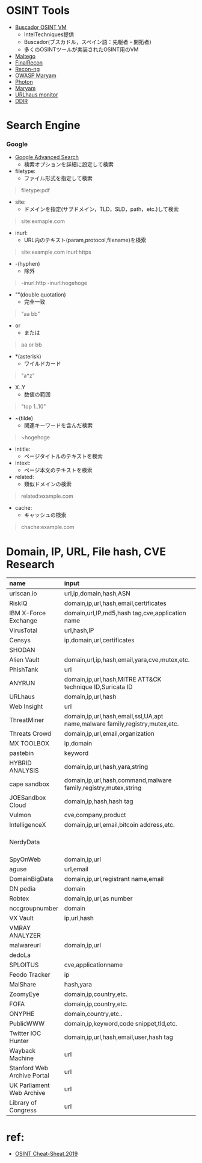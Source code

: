 # OSINT Tools
- [Buscador OSINT VM](https://inteltechniques.com/buscador/)
    - IntelTechniques提供
    - Buscador(ブスカドル，スペイン語：先駆者・開拓者)
    - 多くのOSINTツールが実装されたOSINT用のVM
- [Maltego](https://www.paterva.com/downloads.php)
- [FinalRecon](https://github.com/thewhiteh4t/FinalRecon)
- [Recon-ng](https://github.com/lanmaster53/recon-ng)
- [OWASP Maryam](https://github.com/saeeddhqan/Maryam)
- [Photon](https://github.com/s0md3v/Photon)
- [Maryam](https://github.com/saeeddhqan/Maryam)
- [URLhaus monitor](https://github.com/ninoseki/urlhaus_monitor)
- [DDIR](https://github.com/nenaiko-dareda/DDIR)
# Search Engine
### Google
- [Google Advanced Search](https://www.google.com/advanced_search)
    - 検索オプションを詳細に設定して検索
- filetype:
    - ファイル形式を指定して検索
> filetype:pdf
- site:
    - ドメインを指定(サブドメイン，TLD，SLD，path，etc.)して検索
> site:exmaple.com
- inurl:
    - URL内のテキスト(param,protocol,filename)を検索
> site:example.com inurl:https
- -(hyphen)
    - 除外
> -inurl:http -inurl:hogehoge
- ""(double quotation)
    - 完全一致
> "aa bb"
- or
    - または
> aa or bb
- *(asterisk)
    - ワイルドカード
> "a*z"
- X..Y
    - 数値の範囲
> "top 1..10"
- ~(tilde)
    - 関連キーワードを含んだ検索
> ~hogehoge
- intitle:
    - ページタイトルのテキストを検索
- intext:
    - ページ本文のテキストを検索
- related:
    - 類似ドメインの検索
> related:example.com
- cache:
    - キャッシュの検索
> chache:example.com



# Domain, IP, URL, File hash, CVE Research
|name|input|remarks|site|
|:-|:-|:-|:-|
|urlscan.io|url,ip,domain,hash,ASN||https://urlscan.io/|
|RiskIQ|domain,ip,url,hash,email,certificates||https://www.riskiq.com/products/community-edition/|
|IBM X-Force Exchange|domain,url,IP,md5,hash tag,cve,application name||https://exchange.xforce.ibmcloud.com/|
|VirusTotal|url,hash,IP||https://www.virustotal.com/gui/home/upload|
|Censys|ip,domain,url,certificates||https://censys.io/|
|SHODAN|||https://www.shodan.io/ip|
|Alien Vault|domain,url,ip,hash,email,yara,cve,mutex,etc.||https://otx.alienvault.com/|
|PhishTank|url||https://www.phishtank.com/index.php|
|ANYRUN|domain,ip,url,hash,MITRE ATT&CK technique ID,Suricata ID|online sandbox|https://app.any.run/submissions|
|URLhaus|domain,ip,url,hash||https://urlhaus.abuse.ch/browse/|
|Web Insight|url||http://webint.io/|url||
|ThreatMiner|domain,ip,url,hash,email,ssl,UA,apt name,malware family,registry,mutex,etc.||https://www.threatminer.org/index.php|
|Threats Crowd|domain,ip,url,email,organization|powered byAlienVault|https://www.threatcrowd.org/|
|MX TOOLBOX|ip,domain||https://mxtoolbox.com/blacklists.aspx|
|pastebin|keyword||https://pastebin.com/|
|HYBRID ANALYSIS|domain,ip,url,hash,yara,string|online sandbox|https://www.hybrid-analysis.com/|
|cape sandbox|domain,ip,url,hash,command,malware family,registry,mutex,string|online sandbox|https://cape.contextis.com/analysis/search/|
|JOESandbox Cloud|domain,ip,hash,hash tag|online sandbox|https://www.joesandbox.com/#advanced|
|Vulmon|cve,company,product||https://vulmon.com/|
|IntelligenceX|domain,ip,url,email,bitcoin address,etc.||https://intelx.io/|
|NerdyData||https://www.bellingcat.com/resources/how-tos/2015/07/23/unveiling-hidden-connections-with-google-analytics-ids/|https://nerdydata.com/|
|SpyOnWeb|domain,ip,url||http://spyonweb.com/|
|aguse|url,email||https://www.aguse.jp/|
|DomainBigData|domain,ip,url,registrant name,email||https://domainbigdata.com/|
|DN pedia|domain||https://dnpedia.com/tlds/search.php|
|Robtex|domain,ip,url,as number||https://www.robtex.com/|
|nccgroupnumber|domain|researching typosquatting|https://labs.nccgroup.trust/typofinder/|
|VX Vault|ip,url,hash||http://vxvault.net/ViriList.php|
|VMRAY ANALYZER|||https://www.vmray.com/analyzer-malware-sandbox-free-trial/?utm_campaign=reports&utm_source=vmray&utm_medium=analysis2&utm_content=report|
|malwareurl|domain,ip,url||https://www.malwareurl.com/listing-urls.php|
|dedoLa|||http://dedola.eu/malware.php|
|SPLOITUS|cve,applicationname|researching poc|https://sploitus.com/|
|Feodo Tracker|ip||https://feodotracker.abuse.ch/browse/|
|MalShare|hash,yara||https://malshare.com/|
|ZoomyEye|domain,ip,country,etc.||https://www.zoomeye.org/|
|FOFA|domain,ip,country,etc.||https://fofa.so/|
|ONYPHE|domain,country,etc..|||https://www.onyphe.io/|
|PublicWWW|domain,ip,keyword,code snippet,tld,etc.||https://publicwww.com/|
|Twitter IOC Hunter|domain,ip,url,hash,email,user,hash tag||http://tweettioc.com/search|
|Wayback Machine|url|archive|https://archive.org/web/|
|Stanford Web Archive Portal|url|archive|https://swap.stanford.edu/|
|UK Parliament Web Archive|url|archive|http://webarchive.parliament.uk/|
|Library of Congress|url|archive|https://www.loc.gov/|

# ref:
- [OSINT Cheat-Sheat,2019](https://inteltechniques.com/JE/OSINT_Packet_2019.pdf)
